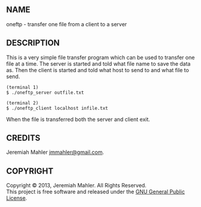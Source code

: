 NAME
----

oneftp - transfer one file from a client to a server

DESCRIPTION
-----------

This is a very simple file transfer program which can be used to
transfer one file at a time.  The server is started and told
what file name to save the data as.  Then the client is started
and told what host to send to and what file to send.

    (terminal 1)
    $ ./oneftp_server outfile.txt

    (terminal 2)
    $ ./oneftp_client localhost infile.txt

When the file is transferred both the server and client exit.

CREDITS
-------

Jeremiah Mahler <jmmahler@gmail.com>.

COPYRIGHT
---------

Copyright &copy; 2013, Jeremiah Mahler.  All Rights Reserved.<br>
This project is free software and released under
the [GNU General Public License][gpl].

 [gpl]: http://www.gnu.org/licenses/gpl.html

